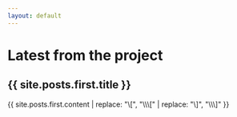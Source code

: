 ```yaml
---
layout: default
---
```



# Latest from the project

<h2>{{ site.posts.first.title }}</h2>
{{ site.posts.first.content | replace: "\[", "\\\[" | replace: "\]", "\\\]" }}

<p></p>


